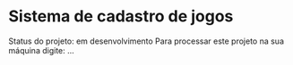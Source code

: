 <h1>Sistema de cadastro de jogos</h1>
Status do projeto: em desenvolvimento
Para processar este projeto na sua máquina digite:
...
